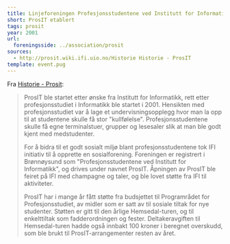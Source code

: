 ```yaml
---
title: Linjeforeningen Profesjonsstudentene ved Institutt for Informatikk (ProsIT) etablert
short: ProsIT etablert
tags: prosit
year: 2001
url: 
  foreningsside: ../association/prosit
sources:
  - http://prosit.wiki.ifi.uio.no/Historie Historie - ProsIT
template: event.pug
---
```


Fra [Historie - Prosit](http://prosit.wiki.ifi.uio.no/Historie):

> ProsIT ble startet etter ønske fra Institutt for Informatikk, rett etter profesjonsstudiet i Informatikk ble startet i 2001. Hensikten med profesjonsstudiet var å lage et undervisningsopplegg hvor man la opp til at studentene skulle få stor "kullfølelse". Profesjonsstudentene skulle få egne terminalstuer, grupper og lesesaler slik at man ble godt kjent med medstudenter.
> 
> For å bidra til et godt sosialt miljø blant profesjonsstudentene tok IFI initiativ til å opprette en sosialforening. Foreningen er registrert i Brønnøysund som "Profesjonsstudentene ved Institutt for Informatikk", og drives under navnet ProsIT. Åpningen av ProsIT ble feiret på IFI med champagne og taler, og ble lovet støtte fra IFI til aktiviteter.
> 
> ProsIT har i mange år fått støtte fra budsjettet til Programrådet for Profesjonsstudiet, av midler som er satt av til sosiale tiltak for nye studenter. Støtten er gitt til den årlige Hemsedal-turen, og til enkelttiltak som fadderordningen og fester. Deltakeravgiften til Hemsedal-turen hadde også innbakt 100 kroner i beregnet overskudd, som ble brukt til ProsIT-arrangementer resten av året.